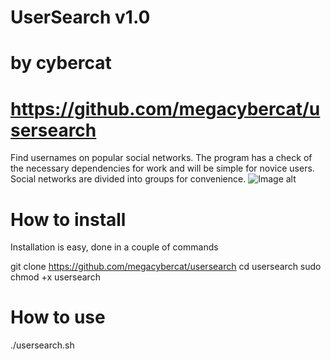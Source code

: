 # UserSearch v1.0
# by cybercat
# https://github.com/megacybercat/usersearch

Find usernames on popular social networks. The program has a check of the necessary dependencies for work and will be simple for novice users. Social networks are divided into groups for convenience.
![Image alt](https://sun9-5.userapi.com/c858324/v858324585/205f09/VgsRm4XYEZI.jpg)

# How to install
Installation is easy, done in a couple of commands


git clone https://github.com/megacybercat/usersearch
cd usersearch
sudo chmod +x usersearch

# How to use
./usersearch.sh
